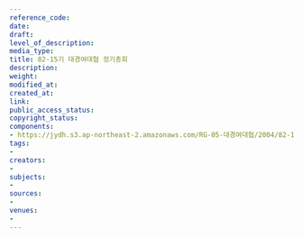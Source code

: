 ```yaml
---
reference_code: 
date: 
draft: 
level_of_description: 
media_type: 
title: 82-15기 대경여대협 정기총회
description: 
weight: 
modified_at: 
created_at: 
link: 
public_access_status: 
copyright_status: 
components:
- https://jydh.s3.ap-northeast-2.amazonaws.com/RG-05-대경여대협/2004/82-15기+대경여대협+정기총회.pdf
tags:
- 
creators:
- 
subjects:
- 
sources:
- 
venues:
- 
---
```

